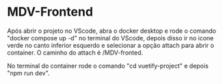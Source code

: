 # MDV-Frontend

Após abrir o projeto no VScode, abra o docker desktop e rode o comando "docker compose up -d" no
terminal do VScode, depois disso ir no icone verde no canto inferior esquerdo e selecionar a opção 
attach para abrir o container. O caminho do attach é /MDV-fronted.

No terminal do container rode o comando "cd vuetify-project" e depois "npm run dev". 

